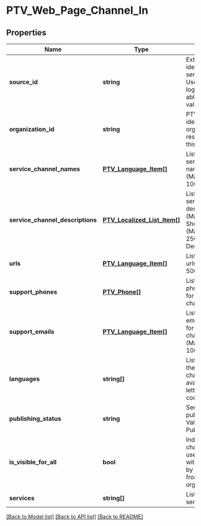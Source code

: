 # PTV_Web_Page_Channel_In

## Properties
Name | Type | Description | Notes
------------ | ------------- | ------------- | -------------
**source_id** | **string** | External system identifier for this service channel. User needs to be logged in to be able to get/set value. | [optional] 
**organization_id** | **string** | PTV organization identifier of organization responsible for this channel. | 
**service_channel_names** | [**PTV_Language_Item[]**](PTV_Language_Item.md) | List of localized service channel names. (Max.Length: 100). | 
**service_channel_descriptions** | [**PTV_Localized_List_Item[]**](PTV_Localized_List_Item.md) | List of localized service channel descriptions. (Max.Length: 150 ShortDescription). (Max.Length: 2500 Description). | 
**urls** | [**PTV_Language_Item[]**](PTV_Language_Item.md) | List of localized urls. (Max.Length: 500). | 
**support_phones** | [**PTV_Phone[]**](PTV_Phone.md) | List of support phone numbers for the service channel. | [optional] 
**support_emails** | [**PTV_Language_Item[]**](PTV_Language_Item.md) | List of support email addresses for the service channel. (Max.Length: 100). | [optional] 
**languages** | **string[]** | List of languages the service channel is available in (two letter language code). | 
**publishing_status** | **string** | Service channel publishing status. Values: Draft or Published. | 
**is_visible_for_all** | **bool** | Indicates if channel can be used (referenced within services) by other users from other organizations. | [optional] 
**services** | **string[]** | List of related services (GUID). | [optional] 

[[Back to Model list]](../README.md#documentation-for-models) [[Back to API list]](../README.md#documentation-for-api-endpoints) [[Back to README]](../README.md)


